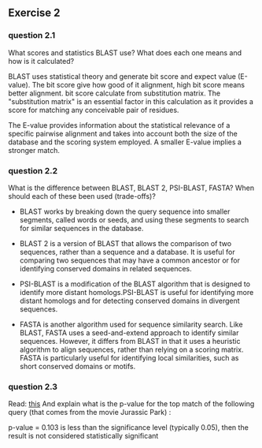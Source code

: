 ﻿## Exercise 2


### question 2.1
What scores and statistics BLAST use? What does each one means and how is
it calculated?

BLAST uses statistical theory and generate bit score and expect value (E-value). The bit score give how good of it alignment, high bit score means better alignment. bit score calculate from substitution matrix. The "substitution matrix" is an essential factor in this calculation as it provides a score for matching any conceivable pair of residues.

The E-value provides information about the statistical relevance of a specific pairwise alignment and takes into account both the size of the database and the scoring system employed. A smaller E-value implies a stronger match.

### question 2.2
What is the difference between BLAST, BLAST 2, PSI-BLAST, FASTA? When
should each of these been used (trade-offs)?

- BLAST works by breaking down the query sequence into smaller segments, called words or seeds, and using these segments to search for similar sequences in the database.
- BLAST 2 is a version of BLAST that allows the comparison of two sequences, rather than a sequence and a database. It is useful for comparing two sequences that may have a common ancestor or for identifying conserved domains in related sequences.

- PSI-BLAST is a modification of the BLAST algorithm that is designed to identify more distant homologs.PSI-BLAST is useful for identifying more distant homologs and for detecting conserved domains in divergent sequences.

- FASTA is another algorithm used for sequence similarity search. Like BLAST, FASTA uses a seed-and-extend approach to identify similar sequences. However, it differs from BLAST in that it uses a heuristic algorithm to align sequences, rather than relying on a scoring matrix. FASTA is particularly useful for identifying local similarities, such as short conserved domains or motifs.

### question 2.3
Read: [this](http://www.ncbi.nlm.nih.gov/BLAST/tutorial/Altschul-1.html) And explain what is the p-value for the top match of the following query (that comes from the movie Jurassic  Park) :

p-value = 0.103 is less than the significance level (typically 0.05), then the result is not considered statistically significant
